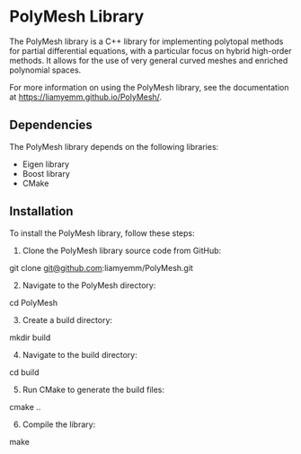 # PolyMesh Library

The PolyMesh library is a C++ library for implementing polytopal methods for partial differential equations, with a particular focus on hybrid high-order methods. It allows for the use of very general curved meshes and enriched polynomial spaces.

For more information on using the PolyMesh library, see the documentation at https://liamyemm.github.io/PolyMesh/.

## Dependencies

The PolyMesh library depends on the following libraries:

- Eigen library
- Boost library
- CMake

## Installation

To install the PolyMesh library, follow these steps:

1. Clone the PolyMesh library source code from GitHub:

git clone git@github.com:liamyemm/PolyMesh.git


2. Navigate to the PolyMesh directory:

cd PolyMesh


3. Create a build directory:

mkdir build


4. Navigate to the build directory:

cd build


5. Run CMake to generate the build files:

cmake ..

6. Compile the library:

make
